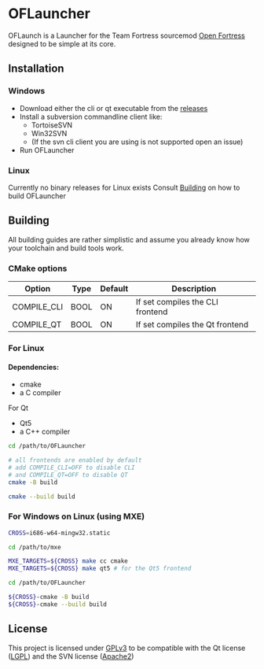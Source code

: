 # OFLauncher
OFLaunch is a Launcher for the Team Fortress sourcemod [Open Fortress](https://openfortress.fun/) designed to be simple at its core.

## Installation

### Windows
* Download either the cli or qt executable from the [releases](https://github.com/Jan200101/OFLauncher/releases)
* Install a subversion commandline client like:
    * TortoiseSVN
    * Win32SVN
    * (If the svn cli client you are using is not supported open an issue)
* Run OFLauncher

### Linux

Currently no binary releases for Linux exists
Consult [Building](#Building) on how to build OFLauncher

## Building

All building guides are rather simplistic and assume
you already know how your toolchain and build tools work.

### CMake options

Option      | Type | Default | Description
----------- | ---- | ------- | -----------
COMPILE_CLI | BOOL | ON      | If set compiles the CLI frontend
COMPILE_QT  | BOOL | ON      | If set compiles the Qt frontend

### For Linux

#### Dependencies:

* cmake
* a C compiler

For Qt
* Qt5
* a C++ compiler

```bash
cd /path/to/OFLauncher

# all frontends are enabled by default
# add COMPILE_CLI=OFF to disable CLI
# and COMPILE_QT=OFF to disable QT
cmake -B build

cmake --build build
```

### For Windows on Linux (using MXE)

``` bash
CROSS=i686-w64-mingw32.static

cd /path/to/mxe

MXE_TARGETS=${CROSS} make cc cmake
MXE_TARGETS=${CROSS} make qt5 # for the Qt5 frontend

cd /path/to/OFLauncher

${CROSS}-cmake -B build
${CROSS}-cmake --build build
```

## License
This project is licensed under [GPLv3](LICENSE) to be compatible with the Qt license ([LGPL](https://www.gnu.org/licenses/lgpl-3.0.en.html)) and the SVN license ([Apache2](https://www.apache.org/licenses/LICENSE-2.0.html))
